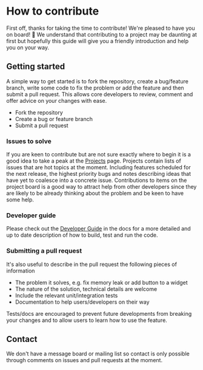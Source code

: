 # How to contribute

First off, thanks for taking the time to contribute! We're pleased to have you on board! :tada:
We understand that contributing to a project may be daunting at first but hopefully this guide
will give you a friendly introduction and help you on your way.

## Getting started

A simple way to get started is to fork the repository, create a bug/feature branch, write some
code to fix the problem or add the feature and then submit a pull request. This allows core developers
to review, comment and offer advice on your changes with ease.

  - Fork the repository
  - Create a bug or feature branch
  - Submit a pull request

### Issues to solve

If you are keen to contribute but are not sure exactly where to begin it is a good idea
to take a peak at the [Projects](https://github.com/informatics-lab/forest/projects) page.
Projects contain lists of issues that are hot topics at the moment. Including features
scheduled for the next release, the highest priority bugs and notes describing ideas that
have yet to coalesce into a concrete issue. Contributions to items on the project board
is a good way to attract help from other developers since they are likely to be already
thinking about the problem and be keen to have some help.

### Developer guide

Please check out the [Developer Guide](https://forest-informaticslab.readthedocs.io/en/latest/guide.html) in the docs
for a more detailed and up to date description of how to build, test and run the code.

### Submitting a pull request

It's also useful to describe in the pull request the following pieces of information

  - The problem it solves, e.g. fix memory leak or add button to a widget
  - The nature of the solution, technical details are welcome
  - Include the relevant unit/integration tests
  - Documentation to help users/developers on their way
  
Tests/docs are encouraged to prevent future developments from breaking your changes
and to allow users to learn how to use the feature.


## Contact

We don't have a message board or mailing list so contact is only possible through comments on issues
and pull requests at the moment.

